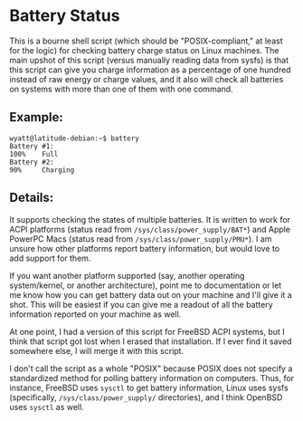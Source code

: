 # Battery Status

This is a bourne shell script (which should be "POSIX-compliant," at least
for the logic) for checking battery charge status on Linux machines. The main
upshot of this script (versus manually reading data from sysfs) is that this
script can give you charge information as a percentage of one hundred instead
of raw energy or charge values, and it also will check all batteries on systems
with more than one of them with one command.

## Example:

    wyatt@latitude-debian:~$ battery
    Battery #1:
    100%    Full
    Battery #2:
    90%     Charging
    
## Details:

It supports checking the states of multiple batteries. It is written to work
for ACPI platforms (status read from `/sys/class/power_supply/BAT*`) and Apple
PowerPC Macs (status read from `/sys/class/power_supply/PMU*`). I am unsure
how other platforms report battery information, but would love to add support
for them.

If you want another platform supported (say, another operating system/kernel,
or another architecture), point me to documentation or let me know how you can
get battery data out on your machine and I'll give it a shot. This will
be easiest if you can give me a readout of all the battery information reported
on your machine as well.

At one point, I had a version of this script for FreeBSD ACPI systems, but I
think that script got lost when I erased that installation. If I ever find it
saved somewhere else, I will merge it with this script.

I don't call the script as a whole "POSIX" because POSIX does not specify a
standardized method for polling battery information on computers. Thus, for
instance, FreeBSD uses `sysctl` to get battery information, Linux uses sysfs
(specifically, `/sys/class/power_supply/` directories), and I think OpenBSD
uses `sysctl` as well.
